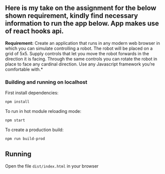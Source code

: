 ## Here is my take on the assignment for the below shown requirement, kindly find necessary information to run the app below. App makes use of react hooks api.

**Requirement:** Create an application that runs in any modern web browser in which you can simulate controlling a robot. The robot will be placed on a grid of 5x5. Supply controls that let you move the robot forwards in the direction it is facing. Through the same controls you can rotate the robot in place to face any cardinal direction. Use any Javascript framework you’re comfortable with.*

### Building and running on localhost

First install dependencies:

```sh
npm install
```

To run in hot module reloading mode:

```sh
npm start
```

To create a production build:

```sh
npm run build-prod
```

## Running

Open the file `dist/index.html` in your browser